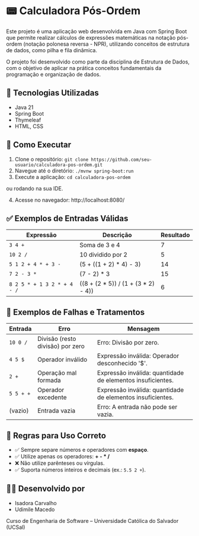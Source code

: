 # 📟 Calculadora Pós-Ordem

Este projeto é uma aplicação web desenvolvida em Java com Spring Boot que permite realizar cálculos de expressões matemáticas na notação pós-ordem (notação polonesa reversa - NPR), utilizando conceitos de estrutura de dados, como pilha e fila dinâmica.

O projeto foi desenvolvido como parte da disciplina de Estrutura de Dados, com o objetivo de aplicar na prática conceitos fundamentais da programação e organização de dados.

## 🔧 Tecnologias Utilizadas

- Java 21
- Spring Boot
- Thymeleaf
- HTML, CSS

## 🏁 Como Executar

1. Clone o repositório: ```git clone https://github.com/seu-usuario/calculadora-pos-ordem.git```
3. Navegue até o diretório: ```./mvnw spring-boot:run```
4. Execute a aplicação: ```cd calculadora-pos-ordem```

ou rodando na sua IDE.

4. Acesse no navegador: http://localhost:8080/

## ✅ Exemplos de Entradas Válidas

| Expressão | Descrição | Resultado |
|------------|-----------|-----------|
| `3 4 +` | Soma de 3 e 4 | 7 |
| `10 2 /` | 10 dividido por 2 | 5 |
| `5 1 2 + 4 * + 3 -` | (5 + ((1 + 2) * 4) - 3) | 14 |
| `7 2 - 3 *` | (7 - 2) * 3 | 15 |
| `8 2 5 * + 1 3 2 * + 4 - /` | ((8 + (2 * 5)) / (1 + (3 * 2) - 4)) | 6 |

## 🚫 Exemplos de Falhas e Tratamentos

| Entrada | Erro | Mensagem |
|---------|------|----------|
| `10 0 /` | Divisão (resto divisão) por zero | Erro: Divisão por zero. |
| `4 5 $` | Operador inválido | Expressão inválida: Operador desconhecido '$'. |
| `2 +` | Operação mal formada | Expressão inválida: quantidade de elementos insuficientes. |
| `5 5 + +` | Operador excedente | Expressão inválida: quantidade de elementos insuficientes. |
| (vazio) | Entrada vazia | Erro: A entrada não pode ser vazia. |

## 📜 Regras para Uso Correto

- ✅ Sempre separe números e operadores com **espaço**.
- ✅ Utilize apenas os operadores: **+ - * /**
- ❌ Não utilize parênteses ou vírgulas.
- ✅ Suporta números inteiros e decimais (ex.: `5.5 2 +`).

## 🙋‍♀️ Desenvolvido por
- Isadora Carvalho
- Udimile Macedo
  
Curso de Engenharia de Software – Universidade Católica do Salvador (UCSal)

